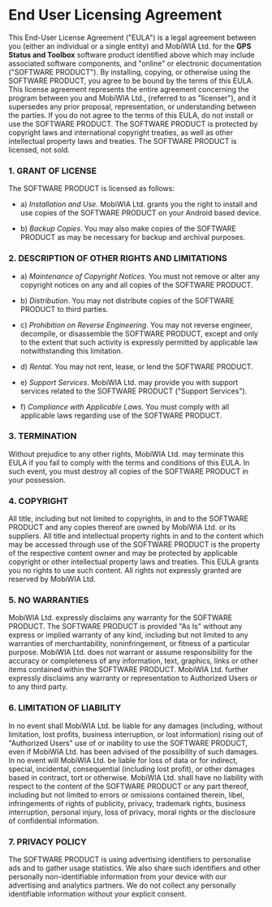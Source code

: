 # End User Licensing Agreement

This End-User License Agreement ("EULA") is a legal agreement between you (either an individual or a single entity) and MobiWIA Ltd. for the **GPS Status and Toolbox** software product identified above which may include associated software components, and "online" or electronic documentation ("SOFTWARE PRODUCT"). By installing, copying, or otherwise using the SOFTWARE PRODUCT, you agree to be bound by the terms of this EULA. This license agreement represents the entire agreement concerning the program between you and MobiWIA Ltd., (referred to as "licenser"), and it supersedes any prior proposal, representation, or understanding between the parties. If you do not agree to the terms of this EULA, do not install or use the SOFTWARE PRODUCT. The SOFTWARE PRODUCT is protected by copyright laws and international copyright treaties, as well as other intellectual property laws and treaties. The SOFTWARE PRODUCT is licensed, not sold.

### 1. GRANT OF LICENSE
The SOFTWARE PRODUCT is licensed as follows:

  - a) *Installation and Use*.
        MobiWIA Ltd. grants you the right to install and use copies of the SOFTWARE PRODUCT on your Android based device.

  - b) *Backup Copies*.
       You may also make copies of the SOFTWARE PRODUCT as may be necessary for backup and archival purposes.

### 2. DESCRIPTION OF OTHER RIGHTS AND LIMITATIONS

  - a) *Maintenance of Copyright Notices*.
    You must not remove or alter any copyright notices on any and all copies of the SOFTWARE PRODUCT.

  - b) *Distribution*.
    You may not distribute copies of the SOFTWARE PRODUCT to third parties.

  - c) *Prohibition on Reverse Engineering*.
    You may not reverse engineer, decompile, or disassemble the SOFTWARE PRODUCT, except and only to the extent
    that such activity is expressly permitted by applicable law notwithstanding this limitation.

  - d) *Rental*.
    You may not rent, lease, or lend the SOFTWARE PRODUCT.

  - e) *Support Services*.
    MobiWIA Ltd. may provide you with support services related to the SOFTWARE PRODUCT ("Support Services").

  - f) *Compliance with Applicable Laws*.
    You must comply with all applicable laws regarding use of the SOFTWARE PRODUCT.

### 3. **TERMINATION**
Without prejudice to any other rights, MobiWIA Ltd. may terminate this EULA if you fail to comply with the terms and 
conditions of this EULA. In such event, you must destroy all copies of the SOFTWARE PRODUCT in your possession.

### 4. **COPYRIGHT**
All title, including but not limited to copyrights, in and to the SOFTWARE PRODUCT and any copies thereof are 
owned by MobiWIA Ltd. or its suppliers. All title and intellectual property rights in and to the content which
may be accessed through use of the SOFTWARE PRODUCT is the property of the respective content owner and may be
protected by applicable copyright or other intellectual property laws and treaties. This EULA grants you no
rights to use such content. All rights not expressly granted are reserved by MobiWIA Ltd.

### 5. **NO WARRANTIES**
MobiWIA Ltd. expressly disclaims any warranty for the SOFTWARE PRODUCT. The SOFTWARE PRODUCT is provided
"As Is" without any express or implied warranty of any kind, including but not limited to any warranties
of merchantability, noninfringement, or fitness of a particular purpose. MobiWIA Ltd. does not warrant or
assume responsibility for the accuracy or completeness of any information, text, graphics, links or other
items contained within the SOFTWARE PRODUCT. MobiWIA Ltd. further expressly disclaims any warranty or
representation to Authorized Users or to any third party.

### 6. **LIMITATION OF LIABILITY**
In no event shall MobiWIA Ltd. be liable for any damages (including, without limitation, lost profits,
business interruption, or lost information) rising out of "Authorized Users" use of or inability to use
the SOFTWARE PRODUCT, even if MobiWIA Ltd. has been advised of the possibility of such damages. In no
event will MobiWIA Ltd. be liable for loss of data or for indirect, special, incidental, consequential
(including lost profit), or other damages based in contract, tort or otherwise. MobiWIA Ltd. shall have
no liability with respect to the content of the SOFTWARE PRODUCT or any part thereof, including but not
limited to errors or omissions contained therein, libel, infringements of rights of publicity, privacy,
trademark rights, business interruption, personal injury, loss of privacy, moral rights or the
disclosure of confidential information.

### 7. **PRIVACY POLICY**
The SOFTWARE PRODUCT is using advertising identifiers to personalise ads and to gather usage statistics.
We also share such identifiers and other personally non-identifiable information from your device with
our advertising and analytics partners. We do not collect any personally identifiable information
without your explicit consent.
